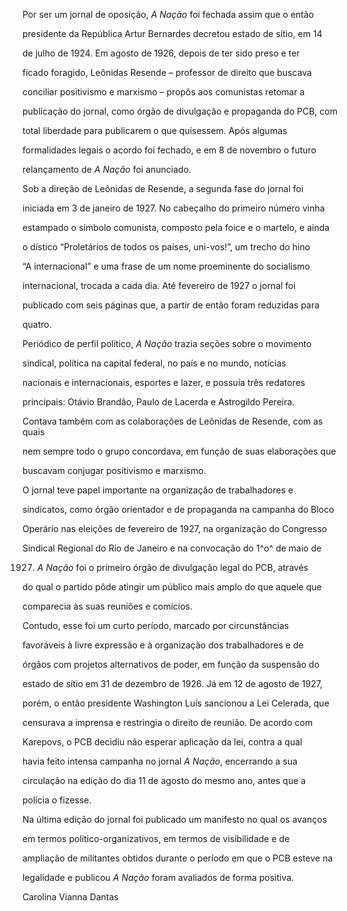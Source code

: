 

Por ser um jornal de oposição, *A Nação* foi fechada assim que o então

presidente da República Artur Bernardes decretou estado de sítio, em 14

de julho de 1924. Em agosto de 1926, depois de ter sido preso e ter

ficado foragido, Leônidas Resende – professor de direito que buscava

conciliar positivismo e marxismo – propôs aos comunistas retomar a

publicação do jornal, como órgão de divulgação e propaganda do PCB, com

total liberdade para publicarem o que quisessem. Após algumas

formalidades legais o acordo foi fechado, e em 8 de novembro o futuro

relançamento de *A Nação* foi anunciado.



Sob a direção de Leônidas de Resende, a segunda fase do jornal foi

iniciada em 3 de janeiro de 1927. No cabeçalho do primeiro número vinha

estampado o símbolo comunista, composto pela foice e o martelo, e ainda

o dístico “Proletários de todos os países, uni-vos!”, um trecho do hino

“A internacional” e uma frase de um nome proeminente do socialismo

internacional, trocada a cada dia. Até fevereiro de 1927 o jornal foi

publicado com seis páginas que, a partir de então foram reduzidas para

quatro.



Periódico de perfil político, *A Nação* trazia seções sobre o movimento

sindical, política na capital federal, no país e no mundo, notícias

nacionais e internacionais, esportes e lazer, e possuía três redatores

principais: Otávio Brandão, Paulo de Lacerda e Astrogildo Pereira.

Contava também com as colaborações de Leônidas de Resende, com as quais

nem sempre todo o grupo concordava, em função de suas elaborações que

buscavam conjugar positivismo e marxismo.



O jornal teve papel importante na organização de trabalhadores e

sindicatos, como órgão orientador e de propaganda na campanha do Bloco

Operário nas eleições de fevereiro de 1927, na organização do Congresso

Sindical Regional do Rio de Janeiro e na convocação do 1^o^ de maio de

1927. *A Nação* foi o primeiro órgão de divulgação legal do PCB, através

do qual o partido pôde atingir um público mais amplo do que aquele que

comparecia às suas reuniões e comícios.



Contudo, esse foi um curto período, marcado por circunstâncias

favoráveis à livre expressão e à organização dos trabalhadores e de

órgãos com projetos alternativos de poder, em função da suspensão do

estado de sítio em 31 de dezembro de 1926. Já em 12 de agosto de 1927,

porém, o então presidente Washington Luís sancionou a Lei Celerada, que

censurava a imprensa e restringia o direito de reunião. De acordo com

Karepovs, o PCB decidiu não esperar aplicação da lei, contra a qual

havia feito intensa campanha no jornal *A Nação*, encerrando a sua

circulação na edição do dia 11 de agosto do mesmo ano, antes que a

polícia o fizesse.



Na última edição do jornal foi publicado um manifesto no qual os avanços

em termos político-organizativos, em termos de visibilidade e de

ampliação de militantes obtidos durante o período em que o PCB esteve na

legalidade e publicou *A Nação* foram avaliados de forma positiva.



Carolina Vianna Dantas



